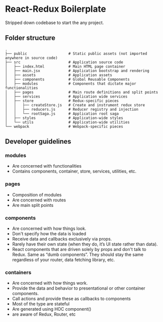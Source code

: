 # React-Redux Boilerplate

Stripped down codebase to start the any project.

## Folder structure

```
.
├── public                   # Static public assets (not imported anywhere in source code)
├── src                      # Application source code
│   ├── index.html           # Main HTML page container
│   ├── main.jsx             # Application bootstrap and rendering
│   ├── assets               # Application assets
│   ├── components           # Global Reusable Components
│   ├── modules              # Components that dictate major functionalities
│   ├── pages                # Main route definitions and split points
│   ├── services             # Application wide services
│   ├── store                # Redux-specific pieces
│   │   ├── createStore.js   # Create and instrument redux store
│   │   ├── reducers.js      # Reducer registry and injection
│   │   └── rootSaga.js      # Application root saga
│   ├── styles               # Application-wide styles
│   └── utils                # Application-wide utilities
└── webpack                  # Webpack-specific pieces
```

## Developer guidelines

### modules

- Are concerned with functionalities
- Contains components, container, store, services, utilities, etc.

### pages

- Composition of modules
- Are concerned with routes
- Are main split points

### components

- Are concerned with how things look.
- Don't specify how the data is loaded
- Receive data and callbacks exclusively via props.
- Rarely have their own state (when they do, it’s UI state rather than data).
- React components that are driven solely by props and don't talk to Redux. Same as “dumb components”. They should stay the same regardless of your router, data fetching library, etc.

### containers

- Are concerned with how things work.
- Provide the data and behavior to presentational or other container components.
- Call actions and provide these as callbacks to components
- Most of the type are stateful
- Are generated using HOC component()
- are aware of Redux, Router, etc

